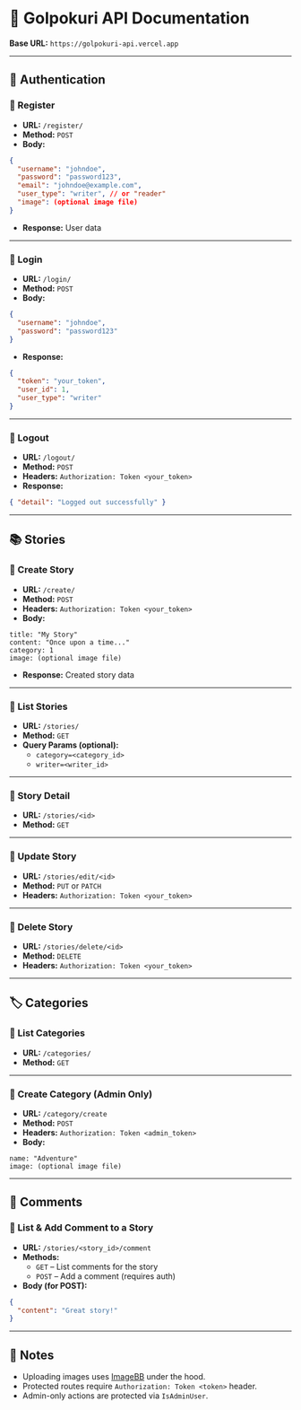 # 📘 Golpokuri API Documentation

**Base URL:** `https://golpokuri-api.vercel.app`

---

## 🔐 Authentication

### 🔸 Register
- **URL:** `/register/`
- **Method:** `POST`
- **Body:**
```json
{
  "username": "johndoe",
  "password": "password123",
  "email": "johndoe@example.com",
  "user_type": "writer", // or "reader"
  "image": (optional image file)
}
```
- **Response:** User data

---

### 🔸 Login
- **URL:** `/login/`
- **Method:** `POST`
- **Body:**
```json
{
  "username": "johndoe",
  "password": "password123"
}
```
- **Response:**
```json
{
  "token": "your_token",
  "user_id": 1,
  "user_type": "writer"
}
```

---

### 🔸 Logout
- **URL:** `/logout/`
- **Method:** `POST`
- **Headers:** `Authorization: Token <your_token>`
- **Response:**
```json
{ "detail": "Logged out successfully" }
```

---

## 📚 Stories

### 🔸 Create Story
- **URL:** `/create/`
- **Method:** `POST`
- **Headers:** `Authorization: Token <your_token>`
- **Body:**
```form-data
title: "My Story"
content: "Once upon a time..."
category: 1
image: (optional image file)
```
- **Response:** Created story data

---

### 🔸 List Stories
- **URL:** `/stories/`
- **Method:** `GET`
- **Query Params (optional):**
  - `category=<category_id>`
  - `writer=<writer_id>`

---

### 🔸 Story Detail
- **URL:** `/stories/<id>`
- **Method:** `GET`

---

### 🔸 Update Story
- **URL:** `/stories/edit/<id>`
- **Method:** `PUT` or `PATCH`
- **Headers:** `Authorization: Token <your_token>`

---

### 🔸 Delete Story
- **URL:** `/stories/delete/<id>`
- **Method:** `DELETE`
- **Headers:** `Authorization: Token <your_token>`

---

## 🏷️ Categories

### 🔸 List Categories
- **URL:** `/categories/`
- **Method:** `GET`

---

### 🔸 Create Category (Admin Only)
- **URL:** `/category/create`
- **Method:** `POST`
- **Headers:** `Authorization: Token <admin_token>`
- **Body:**
```form-data
name: "Adventure"
image: (optional image file)
```

---

## 💬 Comments

### 🔸 List & Add Comment to a Story
- **URL:** `/stories/<story_id>/comment`
- **Methods:**
  - `GET` – List comments for the story
  - `POST` – Add a comment (requires auth)
- **Body (for POST):**
```json
{
  "content": "Great story!"
}
```

---

## 🧾 Notes

- Uploading images uses [ImageBB](https://imgbb.com/) under the hood.
- Protected routes require `Authorization: Token <token>` header.
- Admin-only actions are protected via `IsAdminUser`.
